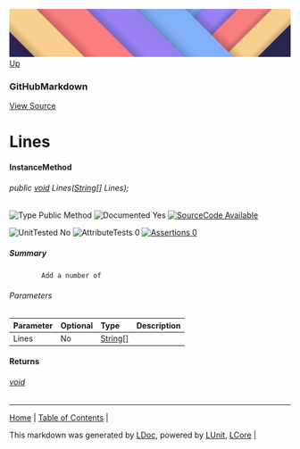 ![](../Content/LDoc-banner-small.png "")
[Up](GitHubMarkdown.md)
### GitHubMarkdown
[View Source](../Markdown/GitHubMarkdown.cs)
# Lines
#### InstanceMethod
###### public <a href="https://www.google.com/#q=C%23+System.void" alt="Search for 'System.void'" target="_blank">void</a> Lines(<a href="https://www.google.com/#q=C%23+System.String[]" alt="Search for 'System.String[]'" target="_blank">String[]</a> Lines);

![Type Public Method](http://b.repl.ca/v1/Type-Public%20Method-lightgrey.png "") ![Documented Yes](http://b.repl.ca/v1/Documented-Yes-brightgreen.png "") [![SourceCode Available](http://b.repl.ca/v1/SourceCode-Available-brightgreen.png "")](../Markdown/GitHubMarkdown.cs#L332)

![UnitTested No](http://b.repl.ca/v1/UnitTested-No-lightgrey.png "") ![AttributeTests 0](http://b.repl.ca/v1/AttributeTests-0-lightgrey.png "") [![Assertions 0](http://b.repl.ca/v1/Assertions-0-lightgrey.png "")](../Markdown/GitHubMarkdown.cs)
##### Summary

            Add a number of 
###### Parameters

Parameter | Optional | Type | Description
:---  | :---  | :---  | :--- 
Lines | No | <a href="https://www.google.com/#q=C%23+System.String[]" alt="Search for 'System.String[]'" target="_blank">String[]</a> | 

#### Returns
###### <a href="https://www.google.com/#q=C%23+System.void" alt="Search for 'System.void'" target="_blank">void</a>
---

[Home](../../README.md) | [Table of Contents](../../TableOfContents.md) | 


This markdown was generated by [LDoc](https://github.com/CodeSingularity/LDoc), powered by [LUnit](https://github.com/CodeSingularity/LUnit), [LCore](https://github.com/CodeSingularity/LCore) | 

